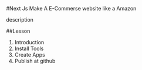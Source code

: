 #Next Js Make A E-Commerse website like a Amazon

description

##Lesson

1.  Introduction
2.  Install Tools
3.  Create Apps
4.  Publish at github
